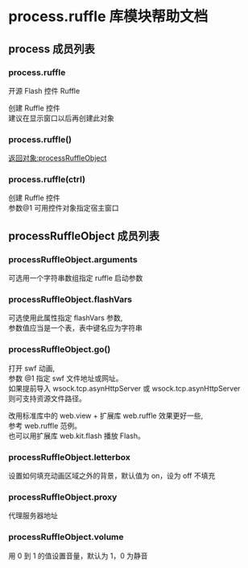 # process.ruffle 库模块帮助文档

<a id="process"></a>
## process 成员列表


<a id="process.ruffle"></a>
### process.ruffle 
 开源 Flash 控件 Ruffle

创建 Ruffle 控件  
建议在显示窗口以后再创建此对象

<a id="process.ruffle"></a>
### process.ruffle() 
 [返回对象:processRuffleObject](#processRuffleObject)

<a id="process.ruffle"></a>
### process.ruffle(ctrl) 
 创建 Ruffle 控件  
参数@1 可用控件对象指定宿主窗口

<a id="processRuffleObject"></a>
## processRuffleObject 成员列表


<a id="processRuffleObject.arguments"></a>
### processRuffleObject.arguments 
 可选用一个字符串数组指定 ruffle 启动参数

<a id="processRuffleObject.flashVars"></a>
### processRuffleObject.flashVars 
 可选使用此属性指定 flashVars 参数,  
参数值应当是一个表，表中键名应为字符串

<a id="processRuffleObject.go"></a>
### processRuffleObject.go() 
 打开 swf 动画,  
参数 @1 指定 swf 文件地址或网址。  
如果提前导入 wsock.tcp.asynHttpServer 或  wsock.tcp.asynHttpServer  
则可支持资源文件路径。  
  
改用标准库中的 web.view + 扩展库 web.ruffle 效果更好一些,  
参考 web.ruffle 范例。  
也可以用扩展库 web.kit.flash 播放 Flash。

<a id="processRuffleObject.letterbox"></a>
### processRuffleObject.letterbox 
 设置如何填充动画区域之外的背景，默认值为 on，设为 off 不填充

<a id="processRuffleObject.proxy"></a>
### processRuffleObject.proxy 
 代理服务器地址

<a id="processRuffleObject.volume"></a>
### processRuffleObject.volume 
 用 0 到 1 的值设置音量，默认为 1，0 为静音
